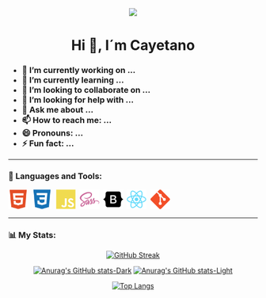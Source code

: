 <div id="header" align="center">
    <img src="https://media.giphy.com/media/v1.Y2lkPTc5MGI3NjExOTQyM2I1ZGYwMzQ5ZGU0MzEwNjIzZTdmYjc0MTRlMDRlZmZiODU2OSZlcD12MV9pbnRlcm5hbF9naWZzX2dpZklkJmN0PWc/jTNG3RF6EwbkpD4LZx/giphy.gif" width="200">
    <h1 align="center">Hi 👋, I´m Cayetano</h1>
     <h3 align="left">
         
- 🔭 I’m currently working on ...
- 🌱 I’m currently learning ...
- 👯 I’m looking to collaborate on ...
- 🤔 I’m looking for help with ...
- 💬 Ask me about ...
- 📫 How to reach me: ...
- 😄 Pronouns: ...
- ⚡ Fun fact: ...
         
</h3>
    
</div>



<hr>

<div align="left">
   <h3> 🔨 Languages and Tools: </h3>
    <img src="https://github.com/devicons/devicon/blob/master/icons/html5/html5-plain.svg" tittle="HTML5" alt="HTML" witdh="40" height="40"/>&nbsp;
    <img src="https://github.com/devicons/devicon/blob/master/icons/css3/css3-plain.svg" tittle="CSS3" alt="CSS" witdh="40" height="40"/>&nbsp;
    <img src="https://github.com/devicons/devicon/blob/master/icons/javascript/javascript-plain.svg" tittle="JavaScript" alt="Javascript" witdh="40" height="40"/>&nbsp;
    <img src="https://github.com/devicons/devicon/blob/master/icons/sass/sass-original.svg" tittle="SASS" alt="SASS" witdh="40" height="40"/>&nbsp;
    <img src="https://github.com/devicons/devicon/blob/master/icons/bootstrap/bootstrap-plain.svg" tittle="Bootstrap" alt="Bootstrap" witdh="40" height="40"/>&nbsp;
    <img src="https://github.com/devicons/devicon/blob/master/icons/react/react-original.svg" tittle="React" alt="React" witdh="40" height="40"/>&nbsp;
    <img src="https://github.com/devicons/devicon/blob/master/icons/git/git-plain.svg" tittle="Git" alt="Git" witdh="40" height="40"/>&nbsp;
</div>

<hr>

<h3> 📊 My Stats: </h3>
<div align="center">
    
[![GitHub Streak](http://github-readme-streak-stats.herokuapp.com?user=Cayetano97&theme=dark&border_radius=2&date_format=j%20M%5B%20Y%5D&mode=weekly&card_width=500)](https://git.io/streak-stats)

[![Anurag's GitHub stats-Dark](https://github-readme-stats.vercel.app/api?username=Cayetano97&show_icons=true&theme=dark#gh-dark-mode-only)](https://github.com/anuraghazra/github-readme-stats#gh-dark-mode-only)
[![Anurag's GitHub stats-Light](https://github-readme-stats.vercel.app/api?username=Cayetano97&show_icons=true&theme=default#gh-light-mode-only)](https://github.com/anuraghazra/github-readme-stats#gh-light-mode-only)
    
    
[![Top Langs ](https://github-readme-stats.vercel.app/api/top-langs/?username=Cayetano97&langs_count=5&theme=dark#gh-dark-mode-only&layout=compact)](https://github.com/anuraghazra/github-readme-stats)

 </div>



